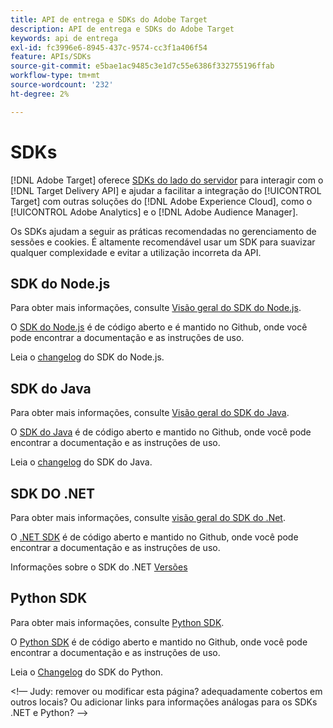 ```yaml
---
title: API de entrega e SDKs do Adobe Target
description: API de entrega e SDKs do Adobe Target
keywords: api de entrega
exl-id: fc3996e6-8945-437c-9574-cc3f1a406f54
feature: APIs/SDKs
source-git-commit: e5bae1ac9485c3e1d7c55e6386f332755196ffab
workflow-type: tm+mt
source-wordcount: '232'
ht-degree: 2%

---
```


# SDKs

[!DNL Adobe Target] oferece [SDKs do lado do servidor](../../implement/server-side/server-side-overview.md) para interagir com o [!DNL Target Delivery API] e ajudar a facilitar a integração do [!UICONTROL Target] com outras soluções do [!DNL Adobe Experience Cloud], como o [!UICONTROL Adobe Analytics] e o [!DNL Adobe Audience Manager].

Os SDKs ajudam a seguir as práticas recomendadas no gerenciamento de sessões e cookies. É altamente recomendável usar um SDK para suavizar qualquer complexidade e evitar a utilização incorreta da API.

## SDK do Node.js

Para obter mais informações, consulte [Visão geral do SDK do Node.js](/help/dev/implement/server-side/node-js/overview.md).

O [SDK do Node.js](https://github.com/adobe/target-nodejs-sdk) é de código aberto e é mantido no Github, onde você pode encontrar a documentação e as instruções de uso.

Leia o [changelog](https://github.com/adobe/target-nodejs-sdk/blob/main/CHANGELOG.md) do SDK do Node.js.

## SDK do Java

Para obter mais informações, consulte [Visão geral do SDK do Java](/help/dev/implement/server-side/java/overview.md).

O [SDK do Java](https://github.com/adobe/target-java-sdk) é de código aberto e mantido no Github, onde você pode encontrar a documentação e as instruções de uso.

Leia o [changelog](https://github.com/adobe/target-java-sdk/blob/main/CHANGELOG.md) do SDK do Java.

## SDK DO .NET

Para obter mais informações, consulte [ visão geral do SDK do .Net](/help/dev/implement/server-side/net/overview.md).

O [.NET SDK](https://github.com/adobe/target-dotnet-sdk) é de código aberto e mantido no Github, onde você pode encontrar a documentação e as instruções de uso.

Informações sobre o SDK do .NET [Versões](https://github.com/adobe/target-dotnet-sdk/releases)

## Python SDK

Para obter mais informações, consulte [Python SDK](/help/dev/implement/server-side/python/overview.md).

O [Python SDK](https://github.com/adobe/target-python-sdk) é de código aberto e mantido no Github, onde você pode encontrar a documentação e as instruções de uso.

Leia o [Changelog](https://github.com/adobe/target-python-sdk/blob/master/CHANGELOG.md) do SDK do Python.

&lt;!— Judy: remover ou modificar esta página? adequadamente cobertos em outros locais? Ou adicionar links para informações análogas para os SDKs .NET e Python? —>
